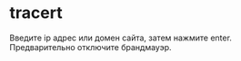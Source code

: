 # tracert
Введите ip адрес или домен сайта, затем нажмите enter. Предварительно отключите брандмауэр.
